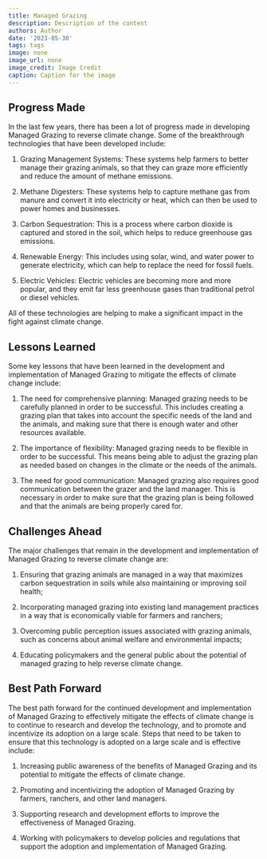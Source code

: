 ```yaml
---
title: Managed Grazing
description: Description of the content
authors: Author
date: '2023-05-30'
tags: tags
image: none
image_url: none
image_credit: Image Credit
caption: Caption for the image
---
```


## Progress Made

In the last few years, there has been a lot of progress made in developing Managed Grazing to reverse climate change. Some of the breakthrough technologies that have been developed include:

1. Grazing Management Systems: These systems help farmers to better manage their grazing animals, so that they can graze more efficiently and reduce the amount of methane emissions.

2. Methane Digesters: These systems help to capture methane gas from manure and convert it into electricity or heat, which can then be used to power homes and businesses.

3. Carbon Sequestration: This is a process where carbon dioxide is captured and stored in the soil, which helps to reduce greenhouse gas emissions.

4. Renewable Energy: This includes using solar, wind, and water power to generate electricity, which can help to replace the need for fossil fuels.

5. Electric Vehicles: Electric vehicles are becoming more and more popular, and they emit far less greenhouse gases than traditional petrol or diesel vehicles.

All of these technologies are helping to make a significant impact in the fight against climate change.

## Lessons Learned

Some key lessons that have been learned in the development and implementation of Managed Grazing to mitigate the effects of climate change include:

1. The need for comprehensive planning: Managed grazing needs to be carefully planned in order to be successful. This includes creating a grazing plan that takes into account the specific needs of the land and the animals, and making sure that there is enough water and other resources available.

2. The importance of flexibility: Managed grazing needs to be flexible in order to be successful. This means being able to adjust the grazing plan as needed based on changes in the climate or the needs of the animals.

3. The need for good communication: Managed grazing also requires good communication between the grazer and the land manager. This is necessary in order to make sure that the grazing plan is being followed and that the animals are being properly cared for.

## Challenges Ahead

The major challenges that remain in the development and implementation of Managed Grazing to reverse climate change are:

1. Ensuring that grazing animals are managed in a way that maximizes carbon sequestration in soils while also maintaining or improving soil health;

2. Incorporating managed grazing into existing land management practices in a way that is economically viable for farmers and ranchers;

3. Overcoming public perception issues associated with grazing animals, such as concerns about animal welfare and environmental impacts;

4. Educating policymakers and the general public about the potential of managed grazing to help reverse climate change.

## Best Path Forward

The best path forward for the continued development and implementation of Managed Grazing to effectively mitigate the effects of climate change is to continue to research and develop the technology, and to promote and incentivize its adoption on a large scale. Steps that need to be taken to ensure that this technology is adopted on a large scale and is effective include:

1. Increasing public awareness of the benefits of Managed Grazing and its potential to mitigate the effects of climate change.

2. Promoting and incentivizing the adoption of Managed Grazing by farmers, ranchers, and other land managers.

3. Supporting research and development efforts to improve the effectiveness of Managed Grazing.

4. Working with policymakers to develop policies and regulations that support the adoption and implementation of Managed Grazing.
